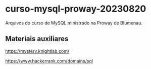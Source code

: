 # curso-mysql-proway-20230820
Arquivos do curso de MySQL ministrado na Proway de Blumenau.

## Materiais auxiliares
https://mystery.knightlab.com/

https://www.hackerrank.com/domains/sql